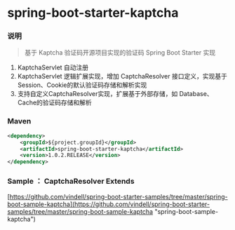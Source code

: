 # spring-boot-starter-kaptcha


### 说明

 > 基于 Kaptcha 验证码开源项目实现的验证码 Spring Boot Starter 实现

1. KaptchaServlet 自动注册
2. KaptchaServlet 逻辑扩展实现，增加 CaptchaResolver 接口定义，实现基于Session、Cookie的默认验证码存储和解析实现
3. 支持自定义CaptchaResolver实现，扩展基于外部存储，如 Database、Cache的验证码存储和解析

### Maven

``` xml
<dependency>
	<groupId>${project.groupId}</groupId>
	<artifactId>spring-boot-starter-kaptcha</artifactId>
	<version>1.0.2.RELEASE</version>
</dependency>
```

### Sample ：  CaptchaResolver Extends

[https://github.com/vindell/spring-boot-starter-samples/tree/master/spring-boot-sample-kaptcha](https://github.com/vindell/spring-boot-starter-samples/tree/master/spring-boot-sample-kaptcha "spring-boot-sample-kaptcha")
